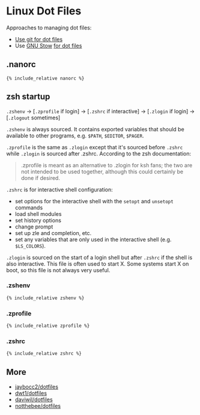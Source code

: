 # Linux Dot Files

Approaches to managing dot files:

* [Use git for dot files](https://www.atlassian.com/git/tutorials/dotfiles)
* Use [GNU Stow](https://www.gnu.org/software/stow/)
[for dot files](https://dev.to/spacerockmedia/how-i-manage-my-dotfiles-using-gnu-stow-4l59)

## .nanorc

```
{% include_relative nanorc %}
```

## zsh startup

`.zshenv` → [`.zprofile` if login] → [`.zshrc` if interactive] → [`.zlogin` if login] → [`.zlogout` sometimes]


`.zshenv` is always sourced.  It contains exported variables that should be
available to other programs, e.g. `$PATH`, `$EDITOR`, `$PAGER`.

`.zprofile` is the same as `.zlogin` except that it's sourced before `.zshrc`
while `.zlogin` is sourced after .zshrc.  According to the zsh documentation:

> .zprofile is meant as an alternative to .zlogin for ksh fans;
> the two are not intended to be used together,
> although this could certainly be done if desired.

`.zshrc` is for interactive shell configuration:

* set options for the interactive shell with the `setopt` and `unsetopt` commands
* load shell modules
* set history options
* change prompt
* set up zle and completion, etc.
* set any variables that are only used in the interactive shell (e.g.
`$LS_COLORS`).

`.zlogin` is sourced on the start of a login shell but after `.zshrc` if the
shell is also interactive.  This file is often used to start X. Some systems
start X on boot, so this file is not always very useful.

### .zshenv

```sh
{% include_relative zshenv %}
```
### .zprofile

```sh
{% include_relative zprofile %}
```

### .zshrc

```sh
{% include_relative zshrc %}
```

## More

* [jaybocc2/dotfiles](https://github.com/jaybocc2/dotfiles)
* [dwt1/dotfiles](https://gitlab.com/dwt1/dotfiles)
* [daviwil/dotfiles](https://github.com/daviwil/dotfiles)
* [notthebee/dotfiles](https://github.com/notthebee/dotfiles)
